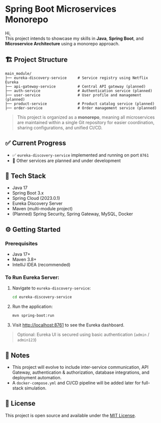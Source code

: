 # Spring Boot Microservices Monorepo

Hi,  
This project intends to showcase my skills in **Java**, **Spring Boot**, and **Microservice Architecture** using a monorepo approach.

## 🏗️ Project Structure

```
main_module/
├── eureka-discovery-service     # Service registry using Netflix Eureka
├── api-gateway-service          # Central API gateway (planned)
├── auth-service                 # Authentication service (planned)
├── user-service                 # User profile and management (planned)
├── product-service              # Product catalog service (planned)
├── order-service                # Order management service (planned)
```

> This project is organized as a **monorepo**, meaning all microservices are maintained within a single Git repository for easier coordination, sharing configurations, and unified CI/CD.

## ✅ Current Progress

- ✅ `eureka-discovery-service` implemented and running on port `8761`
- 🔧 Other services are planned and under development

## 🚀 Tech Stack

- Java 17
- Spring Boot 3.x
- Spring Cloud (2023.0.1)
- Eureka Discovery Server
- Maven (multi-module project)
- (Planned) Spring Security, Spring Gateway, MySQL, Docker

## ⚙️ Getting Started

### Prerequisites

- Java 17+
- Maven 3.8+
- IntelliJ IDEA (recommended)

### To Run Eureka Server:

1. Navigate to `eureka-discovery-service`:
   ```bash
   cd eureka-discovery-service
   ```

2. Run the application:
   ```bash
   mvn spring-boot:run
   ```

3. Visit [http://localhost:8761](http://localhost:8761) to see the Eureka dashboard.

> Optional: Eureka UI is secured using basic authentication (`admin` / `admin123`)

## 📌 Notes

- This project will evolve to include inter-service communication, API Gateway, authentication & authorization, database integrations, and deployment automation.
- A `docker-compose.yml` and CI/CD pipeline will be added later for full-stack simulation.

## 📂 License

This project is open source and available under the [MIT License](LICENSE).

